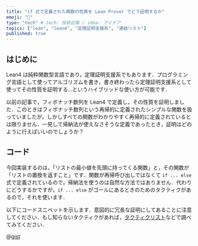 ```yaml
---
title: "if 式で定義された関数の性質を Lean Prover でどう証明するか"
emoji: "🔢"
type: "tech" # tech: 技術記事 / idea: アイデア
topics: ["lean", "lean4", "定理証明支援系", "連結リスト"]
published: true
---
```


## はじめに

Lean4 は純粋関数型言語であり，定理証明支援系でもあります．プログラミング言語として使ってアルゴリズムを書き，書き終わったら定理証明支援系として使ってその性質を証明する…というハイブリッドな使い方が可能です．

以前の記事で，フィボナッチ数列を Lean4 で定義し，その性質を証明しました．このときはフィボナッチ数列という再帰的に定義されたシンプルな関数を扱っていましたが，しかしすべての関数がわかりやすく再帰的に定義されているとは限りません．一見して帰納法が使えなさそうな定義であったとき，証明はどのように行えばいいのでしょうか？

## コード

今回実装するのは，「リストの最小値を先頭に持ってくる関数」と，その関数が「リストの置換を返すこと」です．関数が再帰呼び出しではなくて `if ... else` 式で定義されているので，帰納法を使うのは自然な方法ではありません．代わりにどうするかですが，`if ... else` がゴールにあるときのためのタクティクがあるので，それを使います．

以下にコードスニペットを示します．意図的に冗長な証明にしてあることに注意してください．もし知らないタクティクがあれば，[タクティクリスト](https://lean-ja.github.io/tactic-cheetsheet/)などで調べてみてください．

@[gist](https://gist.github.com/Seasawher/b30531f23c4e48d5773b4599306c8276)
